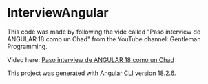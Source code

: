 # InterviewAngular

This code was made by following the vide called "Paso interview de ANGULAR 18 como un Chad" from the YouTube channel: Gentleman Programming.

Video here: [Paso interview de ANGULAR 18 como un Chad](https://www.youtube.com/watch?v=mqyybAnmALA&t=6286s)

This project was generated with [Angular CLI](https://github.com/angular/angular-cli) version 18.2.6.
